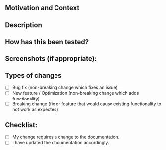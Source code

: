 <!--- ✍️✍️✍️ Provide a general summary of your changes ✍️✍️✍️ -->

## Motivation and Context
<!--- 💭💭💭 Why is this change required? What problem does it solve? 💭💭💭 -->
<!--- 🔗 If it fixes an open issue, please link to the issue here. 🔗 -->

## Description
<!--- 📝 Describe your changes in detail 📝 -->

## How has this been tested?
<!--- 🙆🙆🙆 Please describe in detail how you tested your changes. 🙆🙆🙆 -->
<!--- Include details of your testing environment, details of your manually tests, snippet code or commands of your manually tests, table of experiments results metrics, tests ran to see how your change affects other areas of the code, etc. -->
<!--- If you have experiments report documents please link to here. -->

## Screenshots (if appropriate):

## Types of changes
<!--- 🏁🏁🏁 What types of changes does your code introduce? Put an `x` in all the boxes that apply: 🏁🏁🏁 -->
- [ ] Bug fix (non-breaking change which fixes an issue)
- [ ] New feature / Optimization (non-breaking change which adds functionality)
- [ ] Breaking change (fix or feature that would cause existing functionality to not work as expected)

## Checklist:
<!--- ✅  Go over all the following points, and put an `x` in all the boxes that apply. ✅ -->
<!--- If you're unsure about any of these, don't hesitate to ask. We're here to help! -->

<!--- TODO(wakisaka): After decide our code style, add this.
- [ ] My code follows the code style of this project.
-->
- [ ] My change requires a change to the documentation.
- [ ] I have updated the documentation accordingly.
